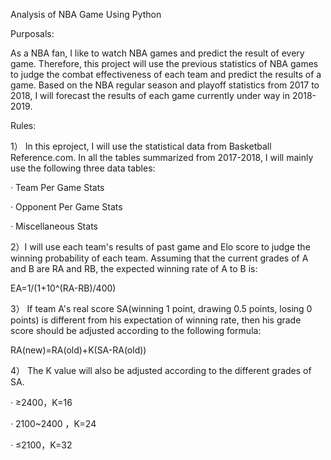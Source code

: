 Analysis of NBA Game Using Python

Purposals:

As a NBA fan, I like to watch NBA games and predict the result of every game. Therefore, this project will use the previous statistics of NBA games to judge the combat effectiveness of each team and predict the results of a game. Based on the NBA regular season and playoff statistics from 2017 to 2018, I will forecast the results of each game currently under way in 2018-2019.

Rules:

1） In this eproject, I will use the statistical data from Basketball Reference.com. In all the tables summarized from 2017-2018, I will mainly use the following three data tables:

·   Team Per Game Stats

·   Opponent Per Game Stats

·   Miscellaneous Stats

2）I will use each team's results of past game and Elo score to judge the winning probability of each team. Assuming that the current grades of A and B are RA and RB, the expected winning rate of A to B is:

EA=1/(1+10^(RA-RB)/400)

3） If team A's real score SA(winning 1 point, drawing 0.5 points, losing 0 points) is different from his expectation of winning rate, then his grade score should be adjusted according to the following formula:

RA(new)=RA(old)+K(SA-RA(old))

4） The K value will also be adjusted according to the different grades of SA.

·   ≥2400，K=16

·   2100~2400 ，K=24

·   ≤2100，K=32
